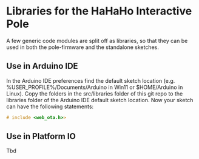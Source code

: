 # Libraries for the HaHaHo Interactive Pole

A few generic code modules are split off as libraries, so that they can be used in both the pole-firmware and the standalone sketches.

## Use in Arduino IDE

In the Arduino IDE preferences find the default sketch location (e.g. %USER_PROFILE%/Documents/Arduino in Win11 or $HOME/Arduino in Linux). Copy the folders in the src/libraries folder of this git repo to the libraries folder of the Arduino IDE default sketch location.
Now your sketch can have the following statements:
```c
# include <web_ota.h>>
```

## Use in Platform IO

Tbd
